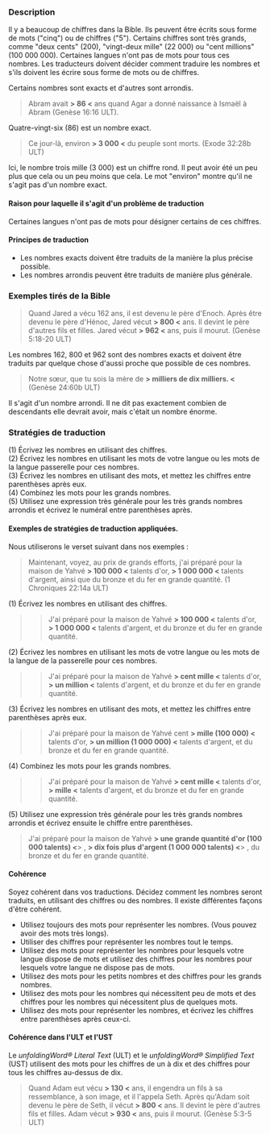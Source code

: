 ### Description

Il y a beaucoup de chiffres dans la Bible. Ils peuvent être écrits sous forme de mots ("cinq") ou de chiffres ("5"). Certains chiffres sont très grands, comme "deux cents" (200), "vingt-deux mille" (22 000) ou "cent millions" (100 000 000). Certaines langues n'ont pas de mots pour tous ces nombres. Les traducteurs doivent décider comment traduire les nombres et s'ils doivent les écrire sous forme de mots ou de chiffres.

Certains nombres sont exacts et d'autres sont arrondis.
> Abram avait **> 86 <** ans quand Agar a donné naissance à Ismaël à Abram (Genèse 16:16 ULT).

Quatre-vingt-six (86) est un nombre exact.

> Ce jour-là, environ **> 3 000 <** du peuple sont morts. (Exode 32:28b ULT)

Ici, le nombre trois mille (3 000) est un chiffre rond. Il peut avoir été un peu plus que cela ou un peu moins que cela. Le mot "environ" montre qu'il ne s'agit pas d'un nombre exact.

#### Raison pour laquelle il s'agit d'un problème de traduction

Certaines langues n'ont pas de mots pour désigner certains de ces chiffres.

#### Principes de traduction

* Les nombres exacts doivent être traduits de la manière la plus précise possible.
* Les nombres arrondis peuvent être traduits de manière plus générale.

### Exemples tirés de la Bible

> Quand Jared a vécu 162 ans, il est devenu le père d'Enoch. Après être devenu le père d'Hénoc, Jared vécut **> 800 <** ans. Il devint le père d'autres fils et filles. Jared vécut **> 962 <** ans, puis il mourut. (Genèse 5:18-20 ULT)

Les nombres 162, 800 et 962 sont des nombres exacts et doivent être traduits par quelque chose d'aussi proche que possible de ces nombres.

> Notre sœur, que tu sois la mère de **> milliers de dix milliers. <** (Genèse 24:60b ULT)

Il s'agit d'un nombre arrondi. Il ne dit pas exactement combien de descendants elle devrait avoir, mais c'était un nombre énorme.

### Stratégies de traduction

(1) Écrivez les nombres en utilisant des chiffres.<br>
(2) Écrivez les nombres en utilisant les mots de votre langue ou les mots de la langue passerelle pour ces nombres.<br>
(3) Écrivez les nombres en utilisant des mots, et mettez les chiffres entre parenthèses après eux.<br>
(4) Combinez les mots pour les grands nombres.<br>
(5) Utilisez une expression très générale pour les très grands nombres arrondis et écrivez le numéral entre parenthèses après.

#### Exemples de stratégies de traduction appliquées.

Nous utiliserons le verset suivant dans nos exemples :
> Maintenant, voyez, au prix de grands efforts, j'ai préparé pour la maison de Yahvé **> 100 000 <** talents d'or, **> 1 000 000 <** talents d'argent, ainsi que du bronze et du fer en grande quantité. (1 Chroniques 22:14a ULT)

(1) Écrivez les nombres en utilisant des chiffres.

> > J'ai préparé pour la maison de Yahvé **> 100 000 <** talents d'or, **> 1 000 000 <** talents d'argent, et du bronze et du fer en grande quantité.

(2) Écrivez les nombres en utilisant les mots de votre langue ou les mots de la langue de la passerelle pour ces nombres.

> > J'ai préparé pour la maison de Yahvé **> cent mille <** talents d'or, **> un million <** talents d'argent, et du bronze et du fer en grande quantité.

(3) Écrivez les nombres en utilisant des mots, et mettez les chiffres entre parenthèses après eux.

> > J'ai préparé pour la maison de Yahvé cent **> mille (100 000) <** talents d'or, **> un million (1 000 000) <** talents d'argent, et du bronze et du fer en grande quantité.

(4) Combinez les mots pour les grands nombres.

> > J'ai préparé pour la maison de Yahvé **> cent mille <** talents d'or, **> mille <** talents d'argent, et du bronze et du fer en grande quantité.

(5) Utilisez une expression très générale pour les très grands nombres arrondis et écrivez ensuite le chiffre entre parenthèses.

> J'ai préparé pour la maison de Yahvé **> une grande quantité d'or (100 000 talents) <**> , **> dix fois plus d'argent (1 000 000 talents) <**> , du bronze et du fer en grande quantité.

#### Cohérence

Soyez cohérent dans vos traductions. Décidez comment les nombres seront traduits, en utilisant des chiffres ou des nombres. Il existe différentes façons d'être cohérent.

* Utilisez toujours des mots pour représenter les nombres. (Vous pouvez avoir des mots très longs).
* Utiliser des chiffres pour représenter les nombres tout le temps.
* Utilisez des mots pour représenter les nombres pour lesquels votre langue dispose de mots et utilisez des chiffres pour les nombres pour lesquels votre langue ne dispose pas de mots.
* Utilisez des mots pour les petits nombres et des chiffres pour les grands nombres.
* Utilisez des mots pour les nombres qui nécessitent peu de mots et des chiffres pour les nombres qui nécessitent plus de quelques mots.
* Utilisez des mots pour représenter les nombres, et écrivez les chiffres entre parenthèses après ceux-ci.

#### Cohérence dans l'ULT et l'UST

Le *unfoldingWord® Literal Text* (ULT) et le *unfoldingWord® Simplified Text* (UST) utilisent des mots pour les chiffres de un à dix et des chiffres pour tous les chiffres au-dessus de dix.

> Quand Adam eut vécu **> 130 <** ans, il engendra un fils à sa ressemblance, à son image, et il l'appela Seth. Après qu'Adam soit devenu le père de Seth, il vécut **> 800 <** ans. Il devint le père d'autres fils et filles. Adam vécut **> 930 <** ans, puis il mourut. (Genèse 5:3-5 ULT)
